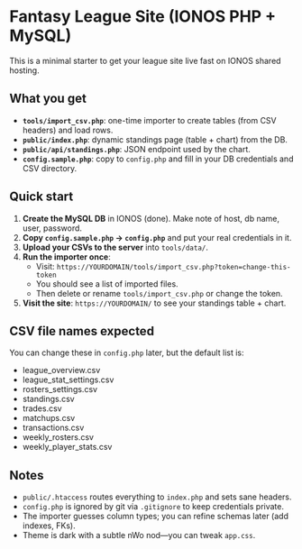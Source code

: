 # Fantasy League Site (IONOS PHP + MySQL)

This is a minimal starter to get your league site live fast on IONOS shared hosting.

## What you get
- **`tools/import_csv.php`**: one-time importer to create tables (from CSV headers) and load rows.
- **`public/index.php`**: dynamic standings page (table + chart) from the DB.
- **`public/api/standings.php`**: JSON endpoint used by the chart.
- **`config.sample.php`**: copy to `config.php` and fill in your DB credentials and CSV directory.

## Quick start

1. **Create the MySQL DB** in IONOS (done). Make note of host, db name, user, password.
2. **Copy `config.sample.php` → `config.php`** and put your real credentials in it.
3. **Upload your CSVs to the server** into `tools/data/`.
4. **Run the importer once**:
   - Visit: `https://YOURDOMAIN/tools/import_csv.php?token=change-this-token`
   - You should see a list of imported files.
   - Then delete or rename `tools/import_csv.php` or change the token.
5. **Visit the site**: `https://YOURDOMAIN/` to see your standings table + chart.

## CSV file names expected

You can change these in `config.php` later, but the default list is:
- league_overview.csv
- league_stat_settings.csv
- rosters_settings.csv
- standings.csv
- trades.csv
- matchups.csv
- transactions.csv
- weekly_rosters.csv
- weekly_player_stats.csv

## Notes
- `public/.htaccess` routes everything to `index.php` and sets sane headers.
- `config.php` is ignored by git via `.gitignore` to keep credentials private.
- The importer guesses column types; you can refine schemas later (add indexes, FKs).
- Theme is dark with a subtle nWo nod—you can tweak `app.css`.
